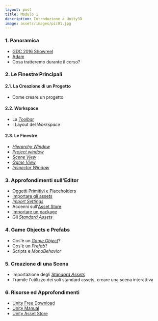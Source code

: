 ```yaml
---
layout: post
title: Modulo 1
description: Introduzione a Unity3D
image: assets/images/pic01.jpg
---
```


<h3>1. Panoramica</h3>

<ul>
  <li><a href="https://www.youtube.com/watch?v=8lWpnvNxs8k" target="_blank">GDC 2016 Showreel</a></li>
  <li><a href="https://www.youtube.com/watch?v=GXI0l3yqBrA" target="_blank">Adam</a></li>
  <li>Cosa tratteremo durante il corso?</li>
</ul>


<h3>2. Le Finestre Principali</h3>

<h4>2.1. La Creazione di un Progetto</h4>
<ul>
  <li>Come creare un progetto</li>
</ul>


<h4>2.2. Workspace</h4>
<ul>
  <li>La <em><a href="https://docs.unity3d.com/Manual/Toolbar.html" target="_blank">Toolbar</a></em></li>
  <li>I Layout del <em>Workspace</em></li>
</ul>

<h4>2.3. Le Finestre</h4>
<ul>
  <li><em><a href="https://docs.unity3d.com/Manual/Hierarchy.html" target="_blank">Hierarchy Window</a></em></li>
  <li><em><a href="https://docs.unity3d.com/Manual/ProjectView.html" target="_blank">Project window</a></em></li>
  <li><em><a href="https://docs.unity3d.com/Manual/UsingTheSceneView.html" target="_blank">Scene View</a></em></li>
  <li><em><a href="https://docs.unity3d.com/Manual/GameView.html" target="_blank">Game View</a></em></li>
  <li><em><a href="https://docs.unity3d.com/Manual/UsingTheInspector.html" target="_blank">Inspector Window</a></em></li>
</ul>

<h3>3. Approfondimenti sull'Editor</h3>

<ul>
  <li><a href="https://docs.unity3d.com/Manual/PrimitiveObjects.html" target="_blank">Oggetti Primitivi e Placeholders</a></li>
  <li><a href="https://docs.unity3d.com/Manual/ImportingAssets.html" target="_blank">Importare gli assets</a></li>
  <li><em><a href="https://docs.unity3d.com/Manual/ImportSettings.html" target="_blank">Import Settings</a></em></li>
  <li>Accenni sull'<a href="https://www.assetstore.unity3d.com/en/" target="_blank">Asset Store</a></li>
  <li><a href="https://docs.unity3d.com/Manual/AssetPackages.html" target="_blank">Importare un package</a></li>
  <li>Gli <em><a href="https://docs.unity3d.com/Manual/HOWTO-InstallStandardAssets.html" target="_blank">Standard Assets</a></em></li>
</ul>

<h3>4. Game Objects e Prefabs</h3>

<ul>
  <li>Cos'è un <em><a href="https://docs.unity3d.com/Manual/class-GameObject.html" target="_blank">Game Object</a></em>?</li>
  <li>Cos'è un <em><a href="https://docs.unity3d.com/Manual/Prefabs.html" target="_blank">Prefab</a></em>?</li>
  <li>Scripts e <em>MonoBehavior</em></li>
</ul>

<h3>5. Creazione di una Scena</h3>

<ul>
  <li>Importazione degli <em><a href="https://docs.unity3d.com/Manual/HOWTO-InstallStandardAssets.html" target="_blank">Standard Assets</a></em></li>
  <li>Tramite l'utilizzo dei soli standard assets, creare una scena interattiva</li>
</ul>

<h3>6. Risorse ed Approfondimenti</h3>

<ul>
    <li><a href="https://store.unity.com/download?ref=personal" target="_blank">Unity Free Download</a></li>
    <li><a href="https://docs.unity3d.com/Manual/index.html" target="_blank">Unity Manual</a></li>
    <li><a href="https://www.assetstore.unity3d.com/#!/list/top-paid?aid=1011lHJn" target="_blank">Unity Asset Store</a></li>
</ul>